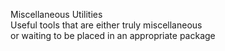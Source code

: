 Miscellaneous Utilities<br>
Useful tools that are either truly miscellaneous<br>
or waiting to be placed in an appropriate package